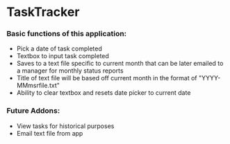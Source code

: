 # TaskTracker
### Basic functions of this application:
* Pick a date of task completed
* Textbox to input task completed
* Saves to a text file specific to current month that can be later emailed to a manager for monthly status reports
* Title of text file will be based off current month in the format of "YYYY-MMmsrfile.txt"
* Ability to clear textbox and resets date picker to current date

### Future Addons:
* View tasks for historical purposes
* Email text file from app
